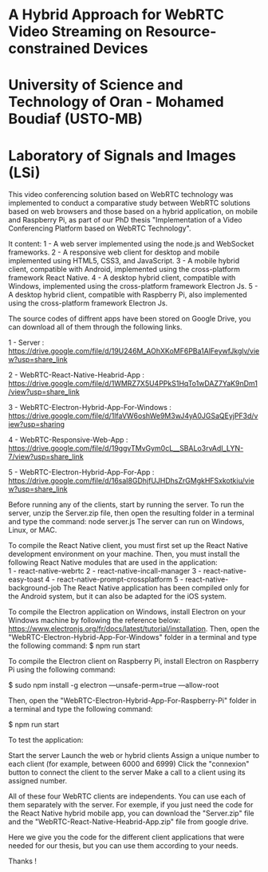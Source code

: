 # A Hybrid Approach for WebRTC Video Streaming on Resource-constrained Devices
# University of Science and Technology of Oran - Mohamed Boudiaf (USTO-MB)
# Laboratory of Signals and Images (LSi)

This video conferencing solution based on WebRTC technology was implemented to conduct a comparative study between WebRTC solutions based on web browsers and those based on a hybrid application, on mobile and Raspberry Pi, as part of our PhD thesis "Implementation of a Video Conferencing Platform based on WebRTC Technology".    

It content:
1 - A web server implemented using the node.js and WebSocket frameworks.
2 - A responsive web client for desktop and mobile implemented using HTML5, CSS3, and JavaScript.
3 - A mobile hybrid client, compatible with Android, implemented using the cross-platform framework React Native.
4 - A desktop hybrid client, compatible with Windows, implemented using the cross-platform framework Electron Js.
5 - A desktop hybrid client, compatible with Raspberry Pi, also implemented using the cross-platform framework Electron Js.

The source codes of diffrent apps have been stored on Google Drive, you can download all of them through the following links.

1 - Server : https://drive.google.com/file/d/19U246M_AOhXKoMF6PBa1AlFeywfJkglv/view?usp=share_link

2 - WebRTC-React-Native-Heabrid-App  :  https://drive.google.com/file/d/1WMRZ7X5U4PPkS1HqTo1wDAZ7YaK9nDm1/view?usp=share_link

3 - WebRTC-Electron-Hybrid-App-For-Windows  :  https://drive.google.com/file/d/1lfaVW6oshWe9M3wJ4yA0JGSaQEyjPF3d/view?usp=sharing

4 - WebRTC-Responsive-Web-App : https://drive.google.com/file/d/19ggvTMvGym0cL__SBALo3rvAdI_LYN-7/view?usp=share_link

5 - WebRTC-Electron-Hybrid-App-For-App : https://drive.google.com/file/d/16saI8GDhjfUJHDhsZrGMgkHFSxkotkiu/view?usp=share_link

Before running any of the clients, start by running the server. To run the server, unzip the Server.zip file, then open the resulting folder in a terminal and type the command: node server.js
The server can run on Windows, Linux, or MAC.

To compile the React Native client, you must first set up the React Native development environment on your machine. Then, you must install the following React Native modules that are used in the application:                                                                                                      
1 - react-native-webrtc                                                                                                                                    2 - react-native-incall-manager
3 - react-native-easy-toast
4 - react-native-prompt-crossplatform
5 - react-native-background-job
The React Native application has been compiled only for the Android system, but it can also be adapted for the iOS system.

To compile the Electron application on Windows, install Electron on your Windows machine by following the reference below: https://www.electronjs.org/fr/docs/latest/tutorial/installation.
Then, open the "WebRTC-Electron-Hybrid-App-For-Windows" folder in a terminal and type the following command: $ npm run start

To compile the Electron client on Raspberry Pi, install Electron on Raspberry Pi using the following command:

$ sudo npm install -g electron —unsafe-perm=true —allow-root

Then, open the "WebRTC-Electron-Hybrid-App-For-Raspberry-Pi" folder in a terminal and type the following command:

$ npm run start


To test the application:

Start the server
Launch the web or hybrid clients
Assign a unique number to each client (for example, between 6000 and 6999)
Click the "connexion" button to connect the client to the server
Make a call to a client using its assigned number.

All of these four WebRTC clients are independents. You can use each of them separately with the server. For exemple, if you just need the code for the React Native hybrid mobile app, you can download the "Server.zip" file and the "WebRTC-React-Native-Heabrid-App.zip" file from google drive.

Here we give you the code for the different client applications that were needed for our thesis, but you can use them according to your needs. 

Thanks !
